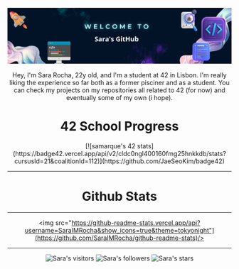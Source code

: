 <p align="center">
<img src="https://raw.githubusercontent.com/SaraIMRocha/SaraIMRocha/main/img/temp.png" width="700px">

<p align="center">
Hey, I'm Sara Rocha, 22y old, and I'm a student at 42 in Lisbon. I'm really liking the experience so far both as a former pisciner and as a student. You can check my projects on my repositories all related to 42 (for now) and eventually some of my own (i hope).

<h1 style="text-align:center;">42 School Progress</h1>

<div align="center">
[![samarque's 42 stats](https://badge42.vercel.app/api/v2/cldc0ngl400160fmg25hnkkdb/stats?cursusId=21&coalitionId=112)](https://github.com/JaeSeoKim/badge42)
</div>

---

<h1 style="text-align:center;">Github Stats</h1>

---

<div align="center">

<img src="https://github-readme-stats.vercel.app/api?username=SaraIMRocha&show_icons=true&theme=tokyonight"](https://github.com/SaraIMRocha/github-readme-stats)/>

</div>

---  
  
<p align="center">
<img alt="Sara's visitors" src="https://komarev.com/ghpvc/?username=SaraIMRocha&color=red&style=flat&label=visitors" />
<img alt="Sara's followers" src="https://img.shields.io/github/followers/SaraIMRocha?color=red" />
<img alt="Sara's stars" src="https://img.shields.io/github/stars/SaraIMRocha?color=red" />
</p>
